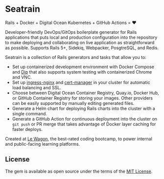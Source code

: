 # Seatrain

Rails + Docker + Digital Ocean Kubernetes + GitHub Actions = :heart:

Developer-friendly DevOps/GitOps boilerplate generator for Rails applications that puts local and production configuration into the repository to make deploying and collaborating on live application as straightforward as possible. Supports Rails 5+, Sidekiq, Webpacker, PosgtreSQL, and Redis.

Seatrain is a collection of Rails generators and tasks that allow you to:

- Set up containerized development environment with Docker Compose and [Dip](https://github.com/bibendi/dip) that also supports system testing with containerized Chrome and VNC.
- Set up [ingress-nginx](https://kubernetes.github.io/ingress-nginx/) and [cert-manager](https://cert-manager.io) in your cluster for automatic load balancing and SSL.
- Choose between Digital Ocean Container Registry, Quay.io, Docker Hub, or GitHub Container Registry for storing your images. Other providers can be easily supported by manually editing generated files.
- Generate a Helm chart for deploying Rails charts into the cluster with a single command.
- Generate a GitHub Action for continuous deployment into the cluster on `git push` or PR merge that takes advantage of Docker layer caching for faster deploys.

Created at [Le Wagon](https://www.lewagon.com), the best-rated coding bootcamp, to power internal and public-facing learning platforms.

## License

The gem is available as open source under the terms of the [MIT License](https://opensource.org/licenses/MIT).
